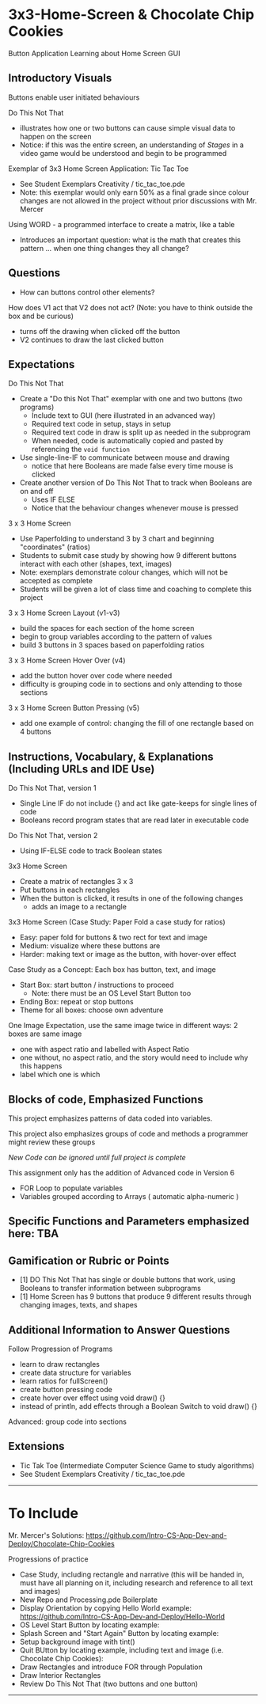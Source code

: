 # 3x3-Home-Screen & Chocolate Chip Cookies
Button Application Learning about Home Screen GUI

## Introductory Visuals

Buttons enable user initiated behaviours

Do This Not That
- illustrates how one or two buttons can cause simple visual data to happen on the screen
- Notice: if this was the entire screen, an understanding of *Stages* in a video game would be understood and begin to be programmed

Exemplar of 3x3 Home Screen Application: Tic Tac Toe
- See Student Exemplars Creativity / tic_tac_toe.pde
- Note: this exemplar would only earn 50% as a final grade since colour changes are not allowed in the project without prior discussions with Mr. Mercer

Using WORD - a programmed interface to create a matrix, like a table
- Introduces an important question: what is the math that creates this pattern ... when one thing changes they all change?

## Questions
- How can buttons control other elements?

How does V1 act that V2 does not act? (Note: you have to think outside the box and be curious)
- turns off the drawing when clicked off the button
- V2 continues to draw the last clicked button

## Expectations

Do This Not That
- Create a "Do this Not That" exemplar with one and two buttons (two programs)
  - Include text to GUI (here illustrated in an advanced way)
  - Required text code in setup, stays in setup
  - Required text code in draw is split up as needed in the subprogram
  - When needed, code is automatically copied and pasted by referencing the `void function`
- Use single-line-IF to communicate between mouse and drawing
  - notice that here Booleans are made false every time mouse is clicked
- Create another version of Do This Not That to track when Booleans are on and off
  - Uses IF ELSE
  - Notice that the behaviour changes whenever mouse is pressed

3 x 3 Home Screen
- Use Paperfolding to understand 3 by 3 chart and beginning "coordinates" (ratios)
- Students to submit case study by showing how 9 different buttons interact with each other (shapes, text, images)
- Note: exemplars demonstrate colour changes, which will not be accepted as complete
- Students will be given a lot of class time and coaching to complete this project

3 x 3 Home Screen Layout (v1-v3)
- build the spaces for each section of the home screen
- begin to group variables according to the pattern of values
- build 3 buttons in 3 spaces based on paperfolding ratios

3 x 3 Home Screen Hover Over (v4)
- add the button hover over code where needed
- difficulty is grouping code in to sections and only attending to those sections

3 x 3 Home Screen Button Pressing (v5)
- add one example of control: changing the fill of one rectangle based on 4 buttons

## Instructions, Vocabulary, & Explanations (Including URLs and IDE Use)

Do This Not That, version 1
- Single Line IF do not include {} and act like gate-keeps for single lines of code
- Booleans record program states that are read later in executable code

Do This Not That, version 2
- Using IF-ELSE code to track Boolean states

3x3 Home Screen 
- Create a matrix of rectangles 3 x 3
- Put buttons in each rectangles
- When the button is clicked, it results in one of the following changes
  - adds an image to a rectangle

3x3 Home Screen (Case Study: Paper Fold a case study for ratios)
- Easy: paper fold for buttons & two rect for text and image
- Medium: visualize where these buttons are
- Harder: making text or image as the button, with hover-over effect 

Case Study as a Concept: Each box has button, text, and image
- Start Box: start button / instructions to proceed
  - Note: there must be an OS Level Start Button too
- Ending Box: repeat or stop buttons
- Theme for all boxes: choose own adventure

One Image Expectation, use the same image twice in different ways: 2 boxes are same image
- one with aspect ratio and labelled with Aspect Ratio
- one without, no aspect ratio, and the story would need to include why this happens
- label which one is which

## Blocks of code, Emphasized Functions

This project emphasizes patterns of data coded into variables.

This project also emphasizes groups of code and methods a programmer might review these groups

*New Code can be ignored until full project is complete*

This assignment only has the addition of Advanced code in Version 6
- FOR Loop to populate variables
- Variables grouped according to Arrays ( automatic alpha-numeric )

## Specific Functions and Parameters emphasized here: TBA

## Gamification or Rubric or Points
- [1] DO This Not That has single or double buttons that work, using Booleans to transfer information between subprograms
- [1] Home Screen has 9 buttons that produce 9 different results through changing images, texts, and shapes

## Additional Information to Answer Questions

Follow Progression of Programs
- learn to draw rectangles
- create data structure for variables
- learn ratios for fullScreen()
- create button pressing code
- create hover over effect using void draw() {}
- instead of println, add effects through a Boolean Switch to void draw() {}

Advanced: group code into sections

## Extensions
- Tic Tak Toe (Intermediate Computer Science Game to study algorithms)
- See Student Exemplars Creativity / tic_tac_toe.pde

---

# To Include

Mr. Mercer's Solutions: https://github.com/Intro-CS-App-Dev-and-Deploy/Chocolate-Chip-Cookies

Progressions of practice
- Case Study, including rectangle and narrative (this will be handed in, must have all planning on it, including research and reference to all text and images)
- New Repo and Processing.pde Boilerplate
- Display Orientation by copying Hello World example: https://github.com/Intro-CS-App-Dev-and-Deploy/Hello-World
- OS Level Start Button by locating example: 
- Splash Screen and "Start Again" Button by locating example: 
- Setup background image with tint()
- Quit BUtton by locating example, including text and image (i.e. Chocolate Chip Cookies):
- Draw Rectangles and introduce FOR through Population
- Draw Interior Rectangles
- Review Do This Not That (two buttons and one button)

---
